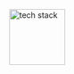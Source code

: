 <div align="left">
  <img src="https://skillicons.dev/icons?i=ts,fastapi,react,tailwind,nginx,docker,linux,postgres,python,mongodb" height="100" alt="tech stack" />
</div>



